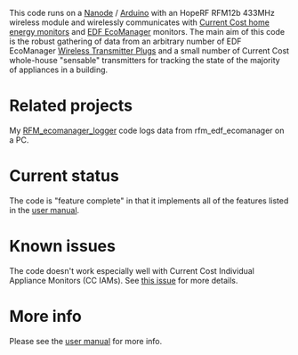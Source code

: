 This code runs on a [Nanode](http://www.nanode.eu/) / [Arduino](http://www.arduino.cc/) with an HopeRF RFM12b 433MHz wireless module and wirelessly communicates with [Current Cost home energy monitors](http://www.currentcost.com/products.html) and [EDF EcoManager](http://www.edfenergy.com/products-services/for-your-home/ecomanager/) monitors.  The main aim of this code is the robust gathering of data from an arbitrary number of EDF EcoManager
[Wireless Transmitter Plugs](https://shop.edfenergy.com/Item.aspx?id=540&CategoryID=1) and a small number of
Current Cost whole-house "sensable" transmitters for tracking the state of the majority of appliances
in a building.

Related projects
================

My [RFM_ecomanager_logger](https://github.com/JackKelly/rfm_ecomanager_logger) code logs data from rfm_edf_ecomanager on a PC.


Current status
==============

The code is "feature complete" in that it implements all of the features listed in the
[user manual](https://github.com/JackKelly/rfm_edf_ecomanager/wiki).


Known issues
============

The code doesn't work especially well with Current Cost Individual Appliance Monitors (CC IAMs).  See [this issue](https://github.com/JackKelly/rfm_edf_ecomanager/issues/13) for more details.


More info
=========

Please see the [user manual](https://github.com/JackKelly/rfm_edf_ecomanager/wiki) for more info.
